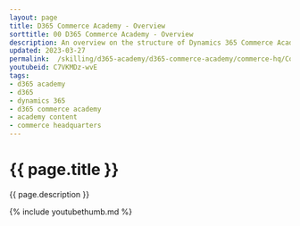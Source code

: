 ```yaml
---
layout: page
title: D365 Commerce Academy - Overview
sorttitle: 00 D365 Commerce Academy - Overview
description: An overview on the structure of Dynamics 365 Commerce Academy, pre-requisites and objectives of Commerce Academy.
updated: 2023-03-27
permalink:  /skilling/d365-academy/d365-commerce-academy/commerce-hq/CommerceAcademyOverview
youtubeid: C7VKMDz-wvE
tags: 
- d365 academy
- d365
- dynamics 365
- d365 commerce academy
- academy content
- commerce headquarters
---
```


# {{ page.title }}

{{ page.description }}

{% include youtubethumb.md %}